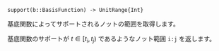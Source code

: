```
support(b::BasisFunction) -> UnitRange{Int}
```

基底関数によってサポートされるノットの範囲を取得します。

基底関数のサポートが $t ∈ [t_i, t_j)$ であるようなノット範囲 `i:j` を返します。
